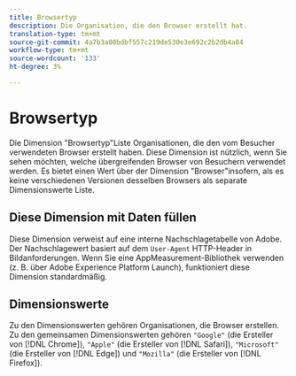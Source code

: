 ```yaml
---
title: Browsertyp
description: Die Organisation, die den Browser erstellt hat.
translation-type: tm+mt
source-git-commit: 4a7b3a00bdbf557c219de530e3e692c2b2db4a84
workflow-type: tm+mt
source-wordcount: '133'
ht-degree: 3%

---
```



# Browsertyp

Die Dimension &quot;Browsertyp&quot;Liste Organisationen, die den vom Besucher verwendeten Browser erstellt haben. Diese Dimension ist nützlich, wenn Sie sehen möchten, welche übergreifenden Browser von Besuchern verwendet werden. Es bietet einen Wert über der Dimension &quot;Browser&quot;insofern, als es keine verschiedenen Versionen desselben Browsers als separate Dimensionswerte Liste.

## Diese Dimension mit Daten füllen

Diese Dimension verweist auf eine interne Nachschlagetabelle von Adobe. Der Nachschlagewert basiert auf dem `User-Agent` HTTP-Header in Bildanforderungen. Wenn Sie eine AppMeasurement-Bibliothek verwenden (z. B. über Adobe Experience Platform Launch), funktioniert diese Dimension standardmäßig.

## Dimensionswerte

Zu den Dimensionswerten gehören Organisationen, die Browser erstellen. Zu den gemeinsamen Dimensionswerten gehören `"Google"` (die Ersteller von [!DNL Chrome]), `"Apple"` (die Ersteller von [!DNL Safari]), `"Microsoft"` (die Ersteller von [!DNL Edge]) und `"Mozilla"` (die Ersteller von [!DNL Firefox]).
